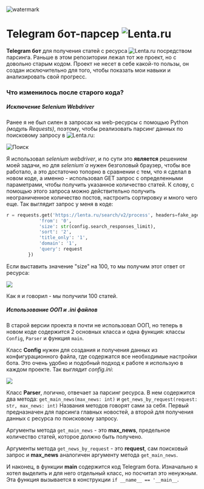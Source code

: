 ![watermark](https://i.ibb.co/BTRHNCZ/d-Txp-Pi9l-Df.png)
# Telegram бот-парсер ![Lenta.ru]()

**Telegram бот** для получения статей с ресурса ![Lenta.ru]() посредством парсинга. Раньше в этом репозитории лежал тот же проект, но с довольно старым кодом. Проект не несет в себе какой-то пользы, он создан исключительно для того, чтобы показать мои навыки и анализировать свой прогресс.

### Что изменилось после старого кода?
##### Исключение Selenium Webdriver

Ранее я не был силен в запросах на web-ресурсы с помощью Python *(модуль Requests)*, поэтому, чтобы реализовать парсинг данных по поисковому запросу в ![Lenta.ru]():

![Поиск](https://i.ibb.co/nwM1H8h/Screenshot-3.png "Поисковая строка на сайте Lenta.ru")

Я использовал *selenium webdriver*, и по сути это **является** решением моей задачи, но для *selenium`а* нужен безголовый браузер, чтобы все работало, а это достаточно топорно в сравнении с тем, что я сделал в новом коде, а именно - использовал GET запрос с определенными параметрами, чтобы получить указанное количество статей. К слову, с помощью этого запроса можно действительно получить неограниченное количество постов, настроить сортировку и много чего еще. Так выглядит запрос у меня в коде:

```python
r = requests.get('https://lenta.ru/search/v2/process', headers=fake_agent, params={
            'from': '0',
            'size': str(config.search_responses_limit),
            'sort': '2',
            'title_only': '1',
            'domain': '1',
            'query': request
        })
```

Если выставить значение "size" на 100, то мы получим этот ответ от ресурса:

![](https://i.ibb.co/vBJDy0n/image.png)

Как я и говорил - мы получили 100  статей.

##### Использование ООП и .ini файлов
В старой версии проекта я почти не использовал ООП, но теперь в новом коде содержится 2 основных класса и одна функция: классы `Config`, `Parser` и функция `main`. 

Класс **Config** нужен для создания и получения данных из конфигурационного файла, где содержатся все необходимые настройки бота. Это очень удобно и подобный подход к работе я использую в каждом проекте. Так выглядит *config.ini*:

![](https://i.ibb.co/tCNF1z9/image.png)

Класс **Parser**, логично, отвечает за парсинг ресурса. В нем содержится два метода: `get_main_news(max_news: int)` и `get_news_by_request(request: str, max_news: int)`
Названия методов говорят сами за себя. Первый предназначен для парсинга главных новостей, а второй для получения данных с ресурса по поисковому запросу. 

Аргументы метода `get_main_news` - это **max_news**, предельное количество статей, которое должно быть получено.

Аргументы метода `get_news_by_request` - это **request**, сам поисковый запрос и **max_news** аналогичен аргументу метода `get_main_news`.

И наконец, в функции **main** содержится код Telegram бота. Изначально я хотел выделить и для него отдельный класс, но посчитал это ненужным. Эта функция вызывается в конструкции `if __name__ == '__main__`.
